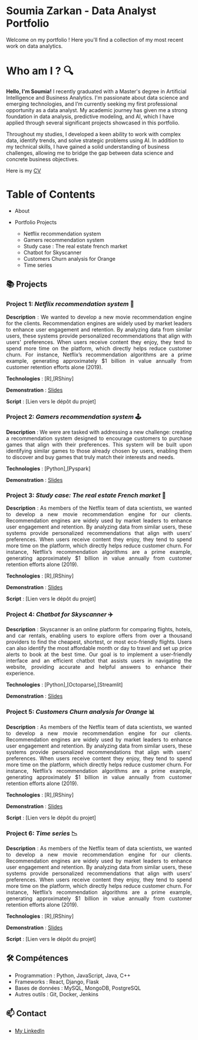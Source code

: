 # Soumia Zarkan - Data Analyst Portfolio 

Welcome on my portfolio ! Here you'll find a collection of my most recent work on data analytics.

# Who am I ? 🔍

**Hello, I'm Soumia!** I recently graduated with a Master's degree in Artificial Intelligence and Business Analytics. I'm passionate about data science and emerging technologies, and I’m currently seeking my first professional opportunity as a data analyst. My academic journey has given me a strong foundation in data analysis, predictive modeling, and AI, which I have applied through several significant projects showcased in this portfolio.

Throughout my studies, I developed a keen ability to work with complex data, identify trends, and solve strategic problems using AI. In addition to my technical skills, I have gained a solid understanding of business challenges, allowing me to bridge the gap between data science and concrete business objectives.

Here is my [CV](./CV-SZ.pdf)


# Table of Contents

- About

- Portfolio Projects
  
  - Netflix recommendation system 
  - Gamers recommendation system
  - Study case : The real estate french market
  - Chatbot for Skyscanner
  - Customers Churn analysis for Orange
  - Time series 


## 📚 Projects

### Project 1:  _Netflix recommendation system_ 🎥
<p align="justify"> 
<strong>Description</strong> : We wanted to develop a new movie recommendation engine for the clients. Recommendation engines are widely used by market leaders to enhance user engagement and retention. By analyzing data from similar users, these systems provide personalized recommendations that align with users' preferences. When users receive content they enjoy, they tend to spend more time on the platform, which directly helps reduce customer churn. For instance, Netflix’s recommendation algorithms are a prime example, generating approximately $1 billion in value annually from customer retention efforts alone (2019).
</p>

<strong>Technologies</strong> : [R],[RShiny]

<strong>Demonstration</strong>  : [Slides](./Netflix-recommendation-engine.pdf)

<strong>Script</strong> : [Lien vers le dépôt du projet]


### Project 2:  _Gamers recommendation system_ 🕹️
<p align="justify"> 
<strong>Description</strong> : We were are tasked with addressing a new challenge: creating a recommendation system designed to encourage customers to purchase games that align with their preferences. This system will be built upon identifying similar games to those already chosen by users, enabling them to discover and buy games that truly match their interests and needs.
</p>

<strong>Technologies</strong> : [Python],[Pyspark]

<strong>Demonstration</strong>  : [Slides](./recommendation_system_for_gamers.pdf)


### Project 3:  *Study case: The real estate French market* 🏡
<p align="justify"> 
<strong>Description</strong> : As members of the Netflix team of data scientists, we wanted to develop a new movie recommendation engine for our clients. Recommendation engines are widely used by market leaders to enhance user engagement and retention. By analyzing data from similar users, these systems provide personalized recommendations that align with users' preferences. When users receive content they enjoy, they tend to spend more time on the platform, which directly helps reduce customer churn. For instance, Netflix’s recommendation algorithms are a prime example, generating approximately $1 billion in value annually from customer retention efforts alone (2019).
</p>

<strong>Technologies</strong> : [R],[RShiny]

<strong>Demonstration</strong>  : [Slides](./Netflix-recommendation-engine.pdf)

<strong>Script</strong> : [Lien vers le dépôt du projet]



### Project 4:  _Chatbot for Skyscanner_ ✈️
<p align="justify"> 
<strong>Description</strong> : Skyscanner is an online platform for comparing flights, hotels, and car rentals, enabling users to explore offers from over a thousand providers to find the cheapest, shortest, or most eco-friendly flights. Users can also identify the most affordable month or day to travel and set up price alerts to book at the best time. Our goal is to implement a user-friendly interface and an efficient chatbot that assists users in navigating the website, providing accurate and helpful answers to enhance their experience.
</p>

<strong>Technologies</strong> : [Python],[Octoparse],[Streamlit]

<strong>Demonstration</strong>  : [Slides](./Chatbot-groupe1.pdf)



### Project 5: _Customers Churn analysis for Orange_ 📊
<p align="justify"> 
<strong>Description</strong> : As members of the Netflix team of data scientists, we wanted to develop a new movie recommendation engine for our clients. Recommendation engines are widely used by market leaders to enhance user engagement and retention. By analyzing data from similar users, these systems provide personalized recommendations that align with users' preferences. When users receive content they enjoy, they tend to spend more time on the platform, which directly helps reduce customer churn. For instance, Netflix’s recommendation algorithms are a prime example, generating approximately $1 billion in value annually from customer retention efforts alone (2019).
</p>

<strong>Technologies</strong> : [R],[RShiny]

<strong>Demonstration</strong>  : [Slides](./Netflix-recommendation-engine.pdf)

<strong>Script</strong> : [Lien vers le dépôt du projet]



### Project 6:  _Time series_ 📉
<p align="justify"> 
<strong>Description</strong> : As members of the Netflix team of data scientists, we wanted to develop a new movie recommendation engine for our clients. Recommendation engines are widely used by market leaders to enhance user engagement and retention. By analyzing data from similar users, these systems provide personalized recommendations that align with users' preferences. When users receive content they enjoy, they tend to spend more time on the platform, which directly helps reduce customer churn. For instance, Netflix’s recommendation algorithms are a prime example, generating approximately $1 billion in value annually from customer retention efforts alone (2019).
</p>

<strong>Technologies</strong> : [R],[RShiny]

<strong>Demonstration</strong>  : [Slides](./Netflix-recommendation-engine.pdf)

<strong>Script</strong> : [Lien vers le dépôt du projet]



## 🛠️ Compétences

- Programmation : Python, JavaScript, Java, C++
- Frameworks : React, Django, Flask
- Bases de données : MySQL, MongoDB, PostgreSQL
- Autres outils : Git, Docker, Jenkins

## 📫 Contact

- [My LinkedIn](//www.linkedin.com/in/soumia-zarkan-a0503b178)

